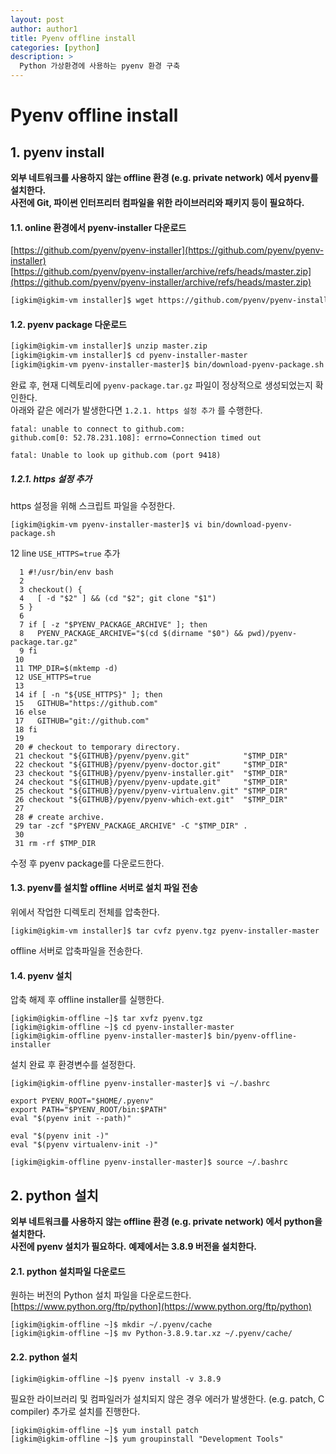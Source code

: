 ```yaml
---
layout: post
author: author1
title: Pyenv offline install
categories: [python]
description: >
  Python 가상환경에 사용하는 pyenv 환경 구축
---
```


# Pyenv offline install  

## 1. pyenv install
**외부 네트워크를 사용하지 않는 offline 환경 (e.g. private network) 에서 pyenv를 설치한다.**  
**사전에 Git, 파이썬 인터프리터 컴파일을 위한 라이브러리와 패키지 등이 필요하다.**

#### 1.1. online 환경에서 pyenv-installer 다운로드 

[https://github.com/pyenv/pyenv-installer](https://github.com/pyenv/pyenv-installer)  
[https://github.com/pyenv/pyenv-installer/archive/refs/heads/master.zip](https://github.com/pyenv/pyenv-installer/archive/refs/heads/master.zip)

```bash
[igkim@igkim-vm installer]$ wget https://github.com/pyenv/pyenv-installer/archive/refs/heads/master.zip
```

#### 1.2. pyenv package 다운로드

```bash
[igkim@igkim-vm installer]$ unzip master.zip
[igkim@igkim-vm installer]$ cd pyenv-installer-master
[igkim@igkim-vm pyenv-installer-master]$ bin/download-pyenv-package.sh
```

완료 후, 현재 디렉토리에 `pyenv-package.tar.gz` 파일이 정상적으로 생성되었는지 확인한다.  
아래와 같은 에러가 발생한다면 `1.2.1. https 설정 추가` 를 수행한다.

~~~shell
fatal: unable to connect to github.com:
github.com[0: 52.78.231.108]: errno=Connection timed out
~~~

~~~shell
fatal: Unable to look up github.com (port 9418)
~~~

##### 1.2.1. https 설정 추가

https 설정을 위해 스크립트 파일을 수정한다.

~~~shell
[igkim@igkim-vm pyenv-installer-master]$ vi bin/download-pyenv-package.sh
~~~

12 line `USE_HTTPS=true` 추가

~~~shell
  1 #!/usr/bin/env bash
  2 
  3 checkout() {
  4   [ -d "$2" ] && (cd "$2"; git clone "$1")
  5 }
  6 
  7 if [ -z "$PYENV_PACKAGE_ARCHIVE" ]; then
  8   PYENV_PACKAGE_ARCHIVE="$(cd $(dirname "$0") && pwd)/pyenv-package.tar.gz"
  9 fi
 10 
 11 TMP_DIR=$(mktemp -d)
 12 USE_HTTPS=true
 13 
 14 if [ -n "${USE_HTTPS}" ]; then
 15   GITHUB="https://github.com"
 16 else
 17   GITHUB="git://github.com"
 18 fi
 19 
 20 # checkout to temporary directory.
 21 checkout "${GITHUB}/pyenv/pyenv.git"            "$TMP_DIR"
 22 checkout "${GITHUB}/pyenv/pyenv-doctor.git"     "$TMP_DIR"
 23 checkout "${GITHUB}/pyenv/pyenv-installer.git"  "$TMP_DIR"
 24 checkout "${GITHUB}/pyenv/pyenv-update.git"     "$TMP_DIR"
 25 checkout "${GITHUB}/pyenv/pyenv-virtualenv.git" "$TMP_DIR"
 26 checkout "${GITHUB}/pyenv/pyenv-which-ext.git"  "$TMP_DIR"
 27 
 28 # create archive.
 29 tar -zcf "$PYENV_PACKAGE_ARCHIVE" -C "$TMP_DIR" .
 30 
 31 rm -rf $TMP_DIR
~~~

수정 후 pyenv package를 다운로드한다.

#### 1.3. pyenv를 설치할 offline 서버로 설치 파일 전송

위에서 작업한 디렉토리 전체를 압축한다.  
```shell
[igkim@igkim-vm installer]$ tar cvfz pyenv.tgz pyenv-installer-master
```

offline 서버로 압축파일을 전송한다.

#### 1.4. pyenv 설치

압축 해제 후 offline installer를 실행한다.

```shell
[igkim@igkim-offline ~]$ tar xvfz pyenv.tgz
[igkim@igkim-offline ~]$ cd pyenv-installer-master
[igkim@igkim-offline pyenv-installer-master]$ bin/pyenv-offline-installer
```

설치 완료 후 환경변수를 설정한다.

```shell
[igkim@igkim-offline pyenv-installer-master]$ vi ~/.bashrc
```

~~~shell
export PYENV_ROOT="$HOME/.pyenv" 
export PATH="$PYENV_ROOT/bin:$PATH" 
eval "$(pyenv init --path)" 

eval "$(pyenv init -)" 
eval "$(pyenv virtualenv-init -)" 
~~~

```shell
[igkim@igkim-offline pyenv-installer-master]$ source ~/.bashrc
```

## 2. python 설치
**외부 네트워크를 사용하지 않는 offline 환경 (e.g. private network) 에서 python을 설치한다.**  
**사전에 pyenv 설치가 필요하다.**
**예제에서는 3.8.9 버전을 설치한다.**

#### 2.1. python 설치파일 다운로드

원하는 버전의 Python 설치 파일을 다운로드한다.  
[https://www.python.org/ftp/python](https://www.python.org/ftp/python)

```shell
[igkim@igkim-offline ~]$ mkdir ~/.pyenv/cache
[igkim@igkim-offline ~]$ mv Python-3.8.9.tar.xz ~/.pyenv/cache/
```

#### 2.2. python 설치

```shell
[igkim@igkim-offline ~]$ pyenv install -v 3.8.9
```

필요한 라이브러리 및 컴파일러가 설치되지 않은 경우 에러가 발생한다. 
(e.g. patch, C compiler)
추가로 설치를 진행한다.

```shell
[igkim@igkim-offline ~]$ yum install patch
[igkim@igkim-offline ~]$ yum groupinstall "Development Tools"
```

